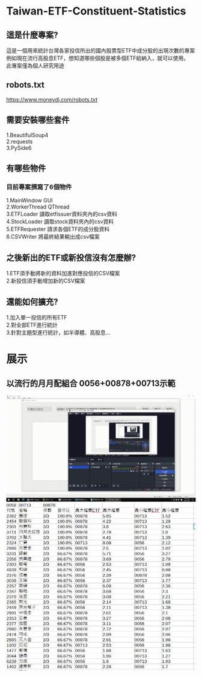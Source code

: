 # Taiwan-ETF-Constituent-Statistics
## 這是什麼專案?
這是一個用來統計台灣各家投信所出的國內股票型ETF中成分股的出現次數的專案    
例如現在流行高股息ETF，想知道哪些個股是被多個ETF給納入，就可以使用。  
此專案僅為個人研究用途  

## robots.txt
https://www.moneydj.com/robots.txt

## 需要安裝哪些套件
1.BeautifulSoup4  
2.requests  
3.PySide6  

## 有哪些物件
### 目前專案撰寫了6個物件
1.MainWindow GUI  
2.WorkerThread QThread  
3.ETFLoader 讀取etfissuer資料夾內的csv資料  
4.StockLoader 讀取stock資料夾內的csv資料  
5.ETFRequester 請求各個ETF的成分股資料  
6.CSVWriter 將最終結果輸出成csv檔案

## 之後新出的ETF或新投信沒有怎麼辦?
1.ETF須手動將新的資料加進對應投信的CSV檔案  
2.新投信須手動增加新的CSV檔案  

## 還能如何擴充?
1.加入單一投信的所有ETF  
2.對全部ETF進行統計  
3.針對主題型進行統計，如半導體、高股息...  

# 展示
## 以流行的月月配組合 0056+00878+00713示範
![](example.gif)
![](example.PNG)
